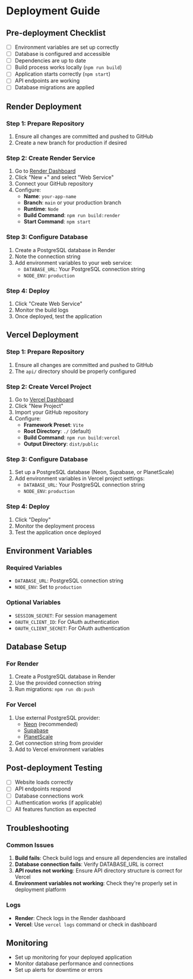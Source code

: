 # Deployment Guide

## Pre-deployment Checklist

- [ ] Environment variables are set up correctly
- [ ] Database is configured and accessible
- [ ] Dependencies are up to date
- [ ] Build process works locally (`npm run build`)
- [ ] Application starts correctly (`npm start`)
- [ ] API endpoints are working
- [ ] Database migrations are applied

## Render Deployment

### Step 1: Prepare Repository
1. Ensure all changes are committed and pushed to GitHub
2. Create a new branch for production if desired

### Step 2: Create Render Service
1. Go to [Render Dashboard](https://dashboard.render.com/)
2. Click "New +" and select "Web Service"
3. Connect your GitHub repository
4. Configure:
   - **Name**: `your-app-name`
   - **Branch**: `main` or your production branch
   - **Runtime**: `Node`
   - **Build Command**: `npm run build:render`
   - **Start Command**: `npm start`

### Step 3: Configure Database
1. Create a PostgreSQL database in Render
2. Note the connection string
3. Add environment variables to your web service:
   - `DATABASE_URL`: Your PostgreSQL connection string
   - `NODE_ENV`: `production`

### Step 4: Deploy
1. Click "Create Web Service"
2. Monitor the build logs
3. Once deployed, test the application

## Vercel Deployment

### Step 1: Prepare Repository
1. Ensure all changes are committed and pushed to GitHub
2. The `api/` directory should be properly configured

### Step 2: Create Vercel Project
1. Go to [Vercel Dashboard](https://vercel.com/dashboard)
2. Click "New Project"
3. Import your GitHub repository
4. Configure:
   - **Framework Preset**: `Vite`
   - **Root Directory**: `./` (default)
   - **Build Command**: `npm run build:vercel`
   - **Output Directory**: `dist/public`

### Step 3: Configure Database
1. Set up a PostgreSQL database (Neon, Supabase, or PlanetScale)
2. Add environment variables in Vercel project settings:
   - `DATABASE_URL`: Your PostgreSQL connection string
   - `NODE_ENV`: `production`

### Step 4: Deploy
1. Click "Deploy"
2. Monitor the deployment process
3. Test the application once deployed

## Environment Variables

### Required Variables
- `DATABASE_URL`: PostgreSQL connection string
- `NODE_ENV`: Set to `production`

### Optional Variables
- `SESSION_SECRET`: For session management
- `OAUTH_CLIENT_ID`: For OAuth authentication
- `OAUTH_CLIENT_SECRET`: For OAuth authentication

## Database Setup

### For Render
1. Create a PostgreSQL database in Render
2. Use the provided connection string
3. Run migrations: `npm run db:push`

### For Vercel
1. Use external PostgreSQL provider:
   - [Neon](https://neon.tech/) (recommended)
   - [Supabase](https://supabase.com/)
   - [PlanetScale](https://planetscale.com/)
2. Get connection string from provider
3. Add to Vercel environment variables

## Post-deployment Testing

- [ ] Website loads correctly
- [ ] API endpoints respond
- [ ] Database connections work
- [ ] Authentication works (if applicable)
- [ ] All features function as expected

## Troubleshooting

### Common Issues

1. **Build fails**: Check build logs and ensure all dependencies are installed
2. **Database connection fails**: Verify DATABASE_URL is correct
3. **API routes not working**: Ensure API directory structure is correct for Vercel
4. **Environment variables not working**: Check they're properly set in deployment platform

### Logs

- **Render**: Check logs in the Render dashboard
- **Vercel**: Use `vercel logs` command or check in dashboard

## Monitoring

- Set up monitoring for your deployed application
- Monitor database performance and connections
- Set up alerts for downtime or errors